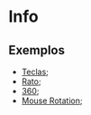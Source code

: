# Info

## Exemplos

- [Teclas](https://phaser.io/examples/v3/view/pools/bullets);
- [Rato](https://phaser.io/examples/v3/view/physics/arcade/bullets-group);
- [360](https://blog.ourcade.co/posts/2020/fire-bullets-from-facing-direction-phaser-3/);
- [Mouse Rotation](https://phaser.io/examples/v2/arcade-physics/angle-to-pointer);
